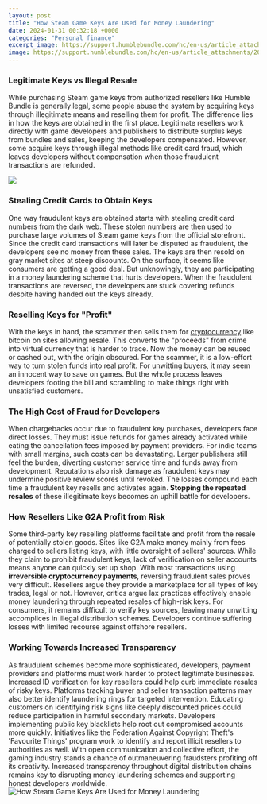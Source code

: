 ```yaml
---
layout: post
title: "How Steam Game Keys Are Used for Money Laundering"
date: 2024-01-31 00:32:18 +0000
categories: "Personal finance"
excerpt_image: https://support.humblebundle.com/hc/en-us/article_attachments/203202857/Product_Activation.png
image: https://support.humblebundle.com/hc/en-us/article_attachments/203202857/Product_Activation.png
---
```


### Legitimate Keys vs Illegal Resale
While purchasing Steam game keys from authorized resellers like Humble Bundle is generally legal, some people abuse the system by acquiring keys through illegitimate means and reselling them for profit. The difference lies in how the keys are obtained in the first place. 
Legitimate resellers work directly with game developers and publishers to distribute surplus keys from bundles and sales, keeping the developers compensated. However, some acquire keys through illegal methods like credit card fraud, which leaves developers without compensation when those fraudulent transactions are refunded. 

![](https://www.lewebparis.com/wp-content/uploads/2018/10/steam.jpg)
### Stealing Credit Cards to Obtain Keys
One way fraudulent keys are obtained starts with stealing credit card numbers from the dark web. These stolen numbers are then used to purchase large volumes of Steam game keys from the official storefront. Since the credit card transactions will later be disputed as fraudulent, the developers see no money from these sales.
The keys are then resold on gray market sites at steep discounts. On the surface, it seems like consumers are getting a good deal. But unknowingly, they are participating in a money laundering scheme that hurts developers. When the fraudulent transactions are reversed, the developers are stuck covering refunds despite having handed out the keys already. 
### Reselling Keys for "Profit"
With the keys in hand, the scammer then sells them for [cryptocurrency](https://store.fi.io.vn/chihuahua-dog-lover-design-for-dogs-ownerand-puppy-lover4960-t-shirt) like bitcoin on sites allowing resale. This converts the "proceeds" from crime into virtual currency that is harder to trace. Now the money can be reused or cashed out, with the origin obscured. 
For the scammer, it is a low-effort way to turn stolen funds into real profit. For unwitting buyers, it may seem an innocent way to save on games. But the whole process leaves developers footing the bill and scrambling to make things right with unsatisfied customers.
### The High Cost of Fraud for Developers  
When chargebacks occur due to fraudulent key purchases, developers face direct losses. They must issue refunds for games already activated while eating the cancellation fees imposed by payment providers. 
For indie teams with small margins, such costs can be devastating. Larger publishers still feel the burden, diverting customer service time and funds away from development. Reputations also risk damage as fraudulent keys may undermine positive review scores until revoked.
The losses compound each time a fraudulent key resells and activates again. **Stopping the repeated resales** of these illegitimate keys becomes an uphill battle for developers.
### How Resellers Like G2A Profit from Risk  
Some third-party key reselling platforms facilitate and profit from the resale of potentially stolen goods. Sites like G2A make money mainly from fees charged to sellers listing keys, with little oversight of sellers' sources.
While they claim to prohibit fraudulent keys, lack of verification on seller accounts means anyone can quickly set up shop. With most transactions using **irreversible cryptocurrency payments**, reversing fraudulent sales proves very difficult.
Resellers argue they provide a marketplace for all types of key trades, legal or not. However, critics argue lax practices effectively enable money laundering through repeated resales of high-risk keys.
For consumers, it remains difficult to verify key sources, leaving many unwitting accomplices in illegal distribution schemes. Developers continue suffering losses with limited recourse against offshore resellers.
### Working Towards Increased Transparency  
As fraudulent schemes become more sophisticated, developers, payment providers and platforms must work harder to protect legitimate businesses. Increased ID verification for key resellers could help curb immediate resales of risky keys.
Platforms tracking buyer and seller transaction patterns may also better identify laundering rings for targeted intervention. Educating customers on identifying risk signs like deeply discounted prices could reduce participation in harmful secondary markets. 
Developers implementing public key blacklists help root out compromised accounts more quickly. Initiatives like the Federation Against Copyright Theft's 'Favourite Things' program work to identify and report illicit resellers to authorities as well.
With open communication and collective effort, the gaming industry stands a chance of outmaneuvering fraudsters profiting off its creativity. Increased transparency throughout digital distribution chains remains key to disrupting money laundering schemes and supporting honest developers worldwide.
![How Steam Game Keys Are Used for Money Laundering](https://support.humblebundle.com/hc/en-us/article_attachments/203202857/Product_Activation.png)